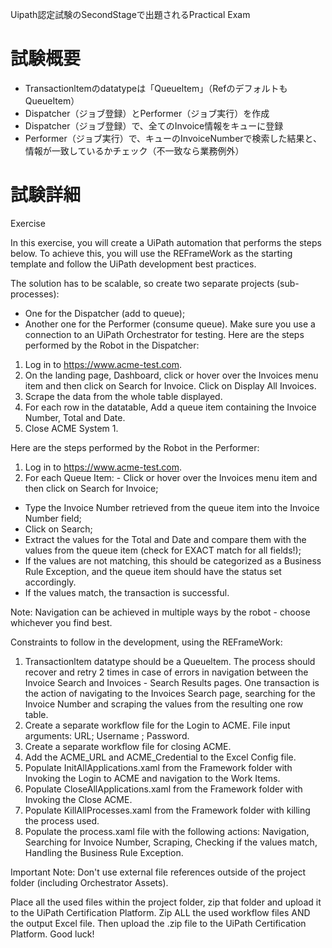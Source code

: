 Uipath認定試験のSecondStageで出題されるPractical Exam 
 
# 試験概要

- Transactionltemのdatatypeは「Queueltem」（RefのデフォルトもQueueItem）
- Dispatcher（ジョブ登録）とPerformer（ジョブ実行）を作成
- Dispatcher（ジョブ登録）で、全てのInvoice情報をキューに登録
- Performer（ジョブ実行）で、キューのInvoiceNumberで検索した結果と、情報が一致しているかチェック（不一致なら業務例外）

# 試験詳細

Exercise

In this exercise, you will create a UiPath automation that performs the steps below. 
To achieve this, you will use the REFrameWork as the starting template and follow the UiPath development best practices.

The solution has to be scalable, so create two separate projects (sub-processes): 
- One for the Dispatcher (add to queue); 
- Another one for the Performer (consume queue). 
Make sure you use a connection to an UiPath Orchestrator for testing.
Here are the steps performed by the Robot in the Dispatcher: 

1. Log in to https://www.acme-test.com. 
2. On the landing page, Dashboard, click or hover over the Invoices menu item and then click on Search for Invoice. Click on Display All Invoices. 
3. Scrape the data from the whole table displayed. 
4. For each row in the datatable, Add a queue item containing the Invoice Number, Total and Date. 
5. Close ACME System 1.

Here are the steps performed by the Robot in the Performer: 

1. Log in to https://www.acme-test.com. 
3. For each Queue Item: - Click or hover over the Invoices menu item and then click on Search for Invoice; 
- Type the Invoice Number retrieved from the queue item into the Invoice Number field; 
- Click on Search; 
- Extract the values for the Total and Date and compare them with the values from the queue item (check for EXACT match for all fields!); 
- If the values are not matching, this should be categorized as a Business Rule Exception, and the queue item should have the status set accordingly. 
- If the values match, the transaction is successful.

Note: Navigation can be achieved in multiple ways by the robot - choose whichever you find best.

Constraints to follow in the development, using the REFrameWork: 
1. Transactionltem datatype should be a Queueltem. The process should recover and retry 2 times in case of errors in navigation between the Invoice Search and Invoices - Search Results pages. One transaction is the action of navigating to the Invoices Search page, searching for the Invoice Number and scraping the values from the resulting one row table. 
2. Create a separate workflow file for the Login to ACME. File input arguments: URL; Username ; Password. 
3. Create a separate workflow file for closing ACME. 
4. Add the ACME_URL and ACME_Credential to the Excel Config file. 
5. Populate InitAllApplications.xaml from the Framework folder with Invoking the Login to ACME and navigation to the Work Items. 
6. Populate CloseAllApplications.xaml from the Framework folder with Invoking the Close ACME. 
7. Populate KillAllProcesses.xaml from the Framework folder with killing the process used. 
8. Populate the process.xaml file with the following actions: Navigation, Searching for Invoice Number, Scraping, Checking if the values match, Handling the Business Rule Exception.

Important Note: Don't use external file references outside of the project folder (including Orchestrator Assets). 

Place all the used files within the project folder, zip that folder and upload it to the UiPath Certification Platform.
Zip ALL the used workflow files AND the output Excel file. Then upload the .zip file to the UiPath Certification Platform.
Good luck!
